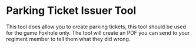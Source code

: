 # Parking Ticket Issuer Tool

This tool does allow you to create parking tickets, this tool should be used for the game Foxhole only. The tool will create an PDF you can send to your regiment member to tell them what they did wrong.


